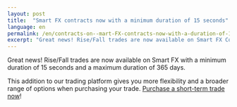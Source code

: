 ```yaml
---
layout: post
title:  "Smart FX contracts now with a minimum duration of 15 seconds"
language: en
permalink: /en/contracts-on--mart-FX-contracts-now-with-a-duration-of-15-seconds/
excerpt: "Great news! Rise/Fall trades are now available on Smart FX Contracts with a minimum duration of 15 seconds and a maximum duration of 10 hours."
---
```


Great news! Rise/Fall trades are now available on Smart FX with a minimum duration of 15 seconds and a maximum duration of 365 days. 

This addition to our trading platform gives you more flexibility and a broader range of options when purchasing your trade. [Purchase a short-term trade now](https://www.binary.com/)!

